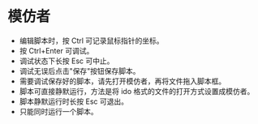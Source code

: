 # 模仿者

- 编辑脚本时，按 Ctrl 可记录鼠标指针的坐标。
- 按 Ctrl+Enter 可调试。
- 调试状态下长按 Esc 可中止。
- 调试无误后点击"保存"按钮保存脚本。
- 需要调试保存好的脚本，请先打开模仿者，再将文件拖入脚本框。
- 脚本可直接静默运行，方法是将 ido 格式的文件的打开方式设置成模仿者。
- 脚本静默运行时长按 Esc 可退出。
- 只能同时运行一个脚本。
